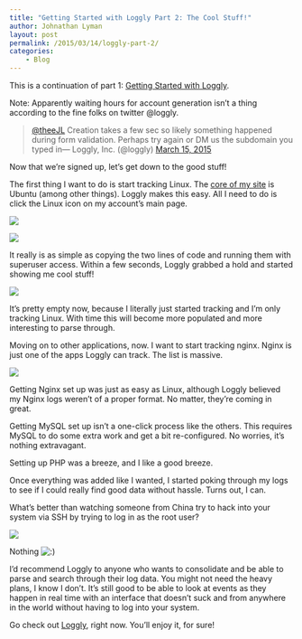 ```yaml
---
title: "Getting Started with Loggly Part 2: The Cool Stuff!"
author: Johnathan Lyman
layout: post
permalink: /2015/03/14/loggly-part-2/
categories:
    - Blog
---
```


This is a continuation of part 1: [Getting Started with Loggly](http://johnathanlyman.com/p/loggly-start).

Note: Apparently waiting hours for account generation isn’t a thing according to the fine folks on twitter @loggly.

> [@theeJL](https://twitter.com/theeJL) Creation takes a few sec so likely something happened during form validation. Perhaps try again or DM us the subdomain you typed in— Loggly, Inc. (@loggly) [March 15, 2015](https://twitter.com/loggly/status/576938047004024832)

<script src="//platform.twitter.com/widgets.js" async="" charset="utf-8"></script>

Now that we’re signed up, let’s get down to the good stuff!

The first thing I want to do is start tracking Linux. The [core of my site](http://johnathanlyman.com/p/stack) is Ubuntu (among other things). Loggly makes this easy. All I need to do is click the Linux icon on my account’s main page.

![](https://i0.wp.com/johnathanlyman.com/wp-content/uploads/2015/03/Screenshot2015-03-1419.52.30.png?w=882)

![](https://i1.wp.com/johnathanlyman.com/wp-content/uploads/2015/03/Screenshot2015-03-1420.01.19.png?resize=693%2C433)

It really is as simple as copying the two lines of code and running them with superuser access. Within a few seconds, Loggly grabbed a hold and started showing me cool stuff!

![](https://i2.wp.com/johnathanlyman.com/wp-content/uploads/2015/03/Screenshot2015-03-1420.05.00.png?w=882)

It’s pretty empty now, because I literally just started tracking and I’m only tracking Linux. With time this will become more populated and more interesting to parse through.

Moving on to other applications, now. I want to start tracking nginx. Nginx is just one of the apps Loggly can track. The list is massive.

![](https://i0.wp.com/johnathanlyman.com/wp-content/uploads/2015/03/Screenshot2015-03-1420.06.39.png?w=882)

Getting Nginx set up was just as easy as Linux, although Loggly believed my Nginx logs weren’t of a proper format. No matter, they’re coming in great.

Getting MySQL set up isn’t a one-click process like the others. This requires MySQL to do some extra work and get a bit re-configured. No worries, it’s nothing extravagant.

Setting up PHP was a breeze, and I like a good breeze.

Once everything was added like I wanted, I started poking through my logs to see if I could really find good data without hassle. Turns out, I can.

What’s better than watching someone from China try to hack into your system via SSH by trying to log in as the root user?

![](https://i2.wp.com/johnathanlyman.com/wp-content/uploads/2015/03/Screenshot2015-03-1420.25.24.png?w=882)

Nothing ![:)](https://johnathanlyman.com/wp-includes/images/smilies/simple-smile.png)

I’d recommend Loggly to anyone who wants to consolidate and be able to parse and search through their log data. You might not need the heavy plans, I know I don’t. It’s still good to be able to look at events as they happen in real time with an interface that doesn’t suck and from anywhere in the world without having to log into your system.

Go check out [Loggly](http://loggly.com), right now. You’ll enjoy it, for sure!

